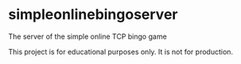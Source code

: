 # simpleonlinebingoserver
The server of the simple online TCP bingo game

This project is for educational purposes only. It is not for production.
